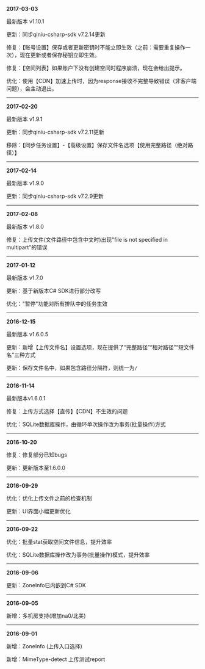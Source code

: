 **2017-03-03**

最新版本 v1.10.1

更新：同步qiniu-csharp-sdk v7.2.14更新

修复：【账号设置】保存或者更新密钥时不能立即生效（之前：需要重复操作一次），现在更新或者保存秘钥立即生效。

修复：【空间列表】如果账户下没有创建空间时程序崩溃，现在会给出提示。

优化：使用【CDN】加速上传时，因为response接收不完整导致错误（非客户端问题），会主动退出。

* * *

**2017-02-20**

最新版本 v1.9.1

更新：同步qiniu-csharp-sdk v7.2.11更新

移除：【同步任务设置】-【高级设置】保存文件名选项【使用完整路径（绝对路径）】

* * *

**2017-02-14**

最新版本 v1.9.0

更新：同步qiniu-csharp-sdk v7.2.9更新

* * *

**2017-02-08**

最新版本 v1.8.0

修复：上传文件(文件路径中包含中文时)出现"file is not specified in multipart"的错误

* * *

**2017-01-12**

最新版本 v1.7.0

更新：基于新版本C# SDK进行部分改写

优化："暂停"功能对所有排队中的任务生效

* * *

**2016-12-15**

最新版本 v1.6.0.5

更新：新增【上传文件名】设置选项，现在提供了“完整路径”“相对路径”“短文件名”三种方式

更新：保存文件名中，如果包含路径分隔符，则统一为`/`

* * *

**2016-11-14**

最新版本v1.6.0.1

修复：上传方式选择【直传】【CDN】不生效的问题

优化：SQLite数据库操作，由循环单次操作改为事务(批量操作)方式

* * *

**2016-10-20**

修复：修复部分已知bugs

更新：更新版本至1.6.0.0

* * *

**2016-09-29**

优化：优化上传文件之前的检查机制

更新：UI界面小幅更新优化

* * *

**2016-09-22**

优化：批量stat获取空间文件信息，提升效率

优化：SQLite数据库操作改为事务(批量操作)模式，提升效率

* * *

**2016-09-06**

更新：ZoneInfo已内嵌到C# SDK

* * *

**2016-09-05**

新增：多机房支持(增加na0/北美)

* * *

**2016-09-01**

新增：ZoneInfo (上传入口选择)

新增：MimeType-detect 上传测试report


